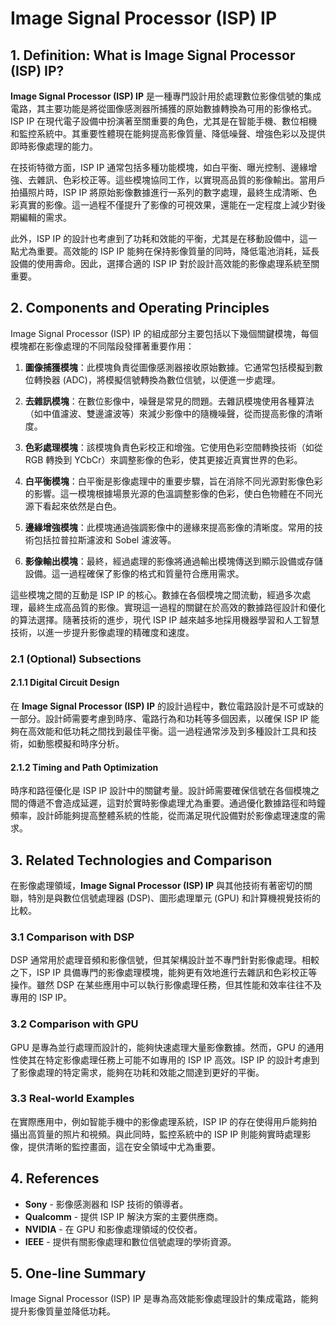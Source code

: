 # Image Signal Processor (ISP) IP

## 1. Definition: What is **Image Signal Processor (ISP) IP**?
**Image Signal Processor (ISP) IP** 是一種專門設計用於處理數位影像信號的集成電路，其主要功能是將從圖像感測器所捕獲的原始數據轉換為可用的影像格式。ISP IP 在現代電子設備中扮演著至關重要的角色，尤其是在智能手機、數位相機和監控系統中。其重要性體現在能夠提高影像質量、降低噪聲、增強色彩以及提供即時影像處理的能力。

在技術特徵方面，ISP IP 通常包括多種功能模塊，如白平衡、曝光控制、邊緣增強、去雜訊、色彩校正等。這些模塊協同工作，以實現高品質的影像輸出。當用戶拍攝照片時，ISP IP 將原始影像數據進行一系列的數字處理，最終生成清晰、色彩真實的影像。這一過程不僅提升了影像的可視效果，還能在一定程度上減少對後期編輯的需求。

此外，ISP IP 的設計也考慮到了功耗和效能的平衡，尤其是在移動設備中，這一點尤為重要。高效能的 ISP IP 能夠在保持影像質量的同時，降低電池消耗，延長設備的使用壽命。因此，選擇合適的 ISP IP 對於設計高效能的影像處理系統至關重要。

## 2. Components and Operating Principles
Image Signal Processor (ISP) IP 的組成部分主要包括以下幾個關鍵模塊，每個模塊都在影像處理的不同階段發揮著重要作用：

1. **圖像捕獲模塊**：此模塊負責從圖像感測器接收原始數據。它通常包括模擬到數位轉換器 (ADC)，將模擬信號轉換為數位信號，以便進一步處理。

2. **去雜訊模塊**：在數位影像中，噪聲是常見的問題。去雜訊模塊使用各種算法（如中值濾波、雙邊濾波等）來減少影像中的隨機噪聲，從而提高影像的清晰度。

3. **色彩處理模塊**：該模塊負責色彩校正和增強。它使用色彩空間轉換技術（如從 RGB 轉換到 YCbCr）來調整影像的色彩，使其更接近真實世界的色彩。

4. **白平衡模塊**：白平衡是影像處理中的重要步驟，旨在消除不同光源對影像色彩的影響。這一模塊根據場景光源的色溫調整影像的色彩，使白色物體在不同光源下看起來依然是白色。

5. **邊緣增強模塊**：此模塊通過強調影像中的邊緣來提高影像的清晰度。常用的技術包括拉普拉斯濾波和 Sobel 濾波等。

6. **影像輸出模塊**：最終，經過處理的影像將通過輸出模塊傳送到顯示設備或存儲設備。這一過程確保了影像的格式和質量符合應用需求。

這些模塊之間的互動是 ISP IP 的核心。數據在各個模塊之間流動，經過多次處理，最終生成高品質的影像。實現這一過程的關鍵在於高效的數據路徑設計和優化的算法選擇。隨著技術的進步，現代 ISP IP 越來越多地採用機器學習和人工智慧技術，以進一步提升影像處理的精確度和速度。

### 2.1 (Optional) Subsections
#### 2.1.1 Digital Circuit Design
在 **Image Signal Processor (ISP) IP** 的設計過程中，數位電路設計是不可或缺的一部分。設計師需要考慮到時序、電路行為和功耗等多個因素，以確保 ISP IP 能夠在高效能和低功耗之間找到最佳平衡。這一過程通常涉及到多種設計工具和技術，如動態模擬和時序分析。

#### 2.1.2 Timing and Path Optimization
時序和路徑優化是 ISP IP 設計中的關鍵考量。設計師需要確保信號在各個模塊之間的傳遞不會造成延遲，這對於實時影像處理尤為重要。通過優化數據路徑和時鐘頻率，設計師能夠提高整體系統的性能，從而滿足現代設備對於影像處理速度的需求。

## 3. Related Technologies and Comparison
在影像處理領域，**Image Signal Processor (ISP) IP** 與其他技術有著密切的關聯，特別是與數位信號處理器 (DSP)、圖形處理單元 (GPU) 和計算機視覺技術的比較。

### 3.1 Comparison with DSP
DSP 通常用於處理音頻和影像信號，但其架構設計並不專門針對影像處理。相較之下，ISP IP 具備專門的影像處理模塊，能夠更有效地進行去雜訊和色彩校正等操作。雖然 DSP 在某些應用中可以執行影像處理任務，但其性能和效率往往不及專用的 ISP IP。

### 3.2 Comparison with GPU
GPU 是專為並行處理而設計的，能夠快速處理大量影像數據。然而，GPU 的通用性使其在特定影像處理任務上可能不如專用的 ISP IP 高效。ISP IP 的設計考慮到了影像處理的特定需求，能夠在功耗和效能之間達到更好的平衡。

### 3.3 Real-world Examples
在實際應用中，例如智能手機中的影像處理系統，ISP IP 的存在使得用戶能夠拍攝出高質量的照片和視頻。與此同時，監控系統中的 ISP IP 則能夠實時處理影像，提供清晰的監控畫面，這在安全領域中尤為重要。

## 4. References
- **Sony** - 影像感測器和 ISP 技術的領導者。
- **Qualcomm** - 提供 ISP IP 解決方案的主要供應商。
- **NVIDIA** - 在 GPU 和影像處理領域的佼佼者。
- **IEEE** - 提供有關影像處理和數位信號處理的學術資源。

## 5. One-line Summary
Image Signal Processor (ISP) IP 是專為高效能影像處理設計的集成電路，能夠提升影像質量並降低功耗。